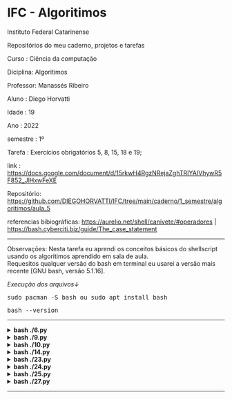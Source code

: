 # IFC - Algoritimos
Instituto Federal Catarinense

Repositórios do meu caderno, projetos e tarefas

Curso    : Ciência da computação

Diciplina: Algoritimos

Professor: Manassés Ribeiro

Aluno    : Diego Horvatti

Idade    : 19

Ano      : 2022

semestre : 1º

Tarefa   : Exercícios obrigatórios 5, 8, 15, 18 e 19;

link     : https://docs.google.com/document/d/15rkwH4RgzNRejaZghTRIYAIVhywR5F852_JlHxwFeXE

Repositório: https://github.com/DIEGOHORVATTI/IFC/tree/main/caderno/1_semestre/algoritimos/aula_5

referencias bibiográficas: https://aurelio.net/shell/canivete/#operadores | https://bash.cyberciti.biz/guide/The_case_statement

<hr />
  <p>Observações: Nesta tarefa eu aprendi os conceitos básicos do shellscript usando os algoritimos aprendido em sala de aula.<br /> Requesitos qualquer versão do bash em terminal eu usarei a versão mais recente [GNU bash, versão 5.1.16].</p>

  <i>Execução dos arquivos↓</i>
  <!-- install -->
  <pre>sudo pacman -S bash ou sudo apt install bash</pre>
  <!-- check -->
  <pre>bash --version</pre>
  

<hr />
<section>
  <!-- 6 -->
  <details>
    <summary><b>bash ./6.py</b></summary>
      <ul>
        <h4>
          <a href="./6.py" target="blank">
            código→
          </a>
        </h4>
        <img src="img/6.png" />
      </ul>
  </details>

  <!-- 9 -->
  <details>
    <summary><b>bash ./9.py</b></summary>
      <ul>
        <h4>
          <a href="./9.py" target="blank">
            código→
          </a>
        </h4>
        <img src="img/9.png" />
      </ul>
  </details>

  <!-- 10 -->
  <details>
    <summary><b>bash ./10.py</b></summary>
      <ul>
        <h4>
          <a href="./10.py" target="blank">
            código→
          </a>
        </h4>
        <img src="img/10.png" />
      </ul>
  </details>

  <!-- 14 -->
  <details>
    <summary><b>bash ./14.py</b></summary>
      <ul>
        <h4>
          <a href="./14.py" target="blank">
            código→
          </a>
        </h4>
        <img src="img/14.png" />
      </ul>
  </details>

  <!-- 23 -->
  <details>
    <summary><b>bash ./23.py</b></summary>
    <ul>
        <h4>
          <a href="./23.py" target="blank">
            código→
          </a>
        </h4>
        <img src="img/23.png" />
    </ul>
  </details>

  <!-- 24 -->
  <details>
    <summary><b>bash ./24.py</b></summary>
      <ul>
        <h4>
          <a href="./24.py" target="blank">
            código→
          </a>
        </h4>
        <img src="img/24.png" />
      </ul>
  </details>

  <!-- 25 -->
  <details>
    <summary><b>bash ./25.py</b></summary>
      <ul>
        <h4>
          <a href="./25.py" target="blank">
            código→
          </a>
        </h4>
        <img src="img/25.png" />
      </ul>
  </details>

  <!-- 27 -->
  <details>
    <summary><b>bash ./27.py</b></summary>
      <ul>
        <h4>
          <a href="./27.py" target="blank">
            código→
          </a>
        </h4>
        <img src="img/27.png" />
      </ul>
  </details>
</section>
<hr /><br />

